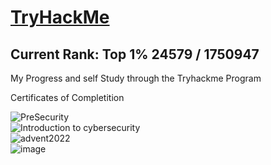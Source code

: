 # <h1> <a href="https://tryhackme.com/p/Elzrath">TryHackMe</h1></a>
<h2> Current Rank: <b>Top 1% 24579 / 1750947</b></h2>

My Progress and self Study through the Tryhackme Program

Certificates of Completition

![PreSecurity](https://user-images.githubusercontent.com/105601437/202981359-ce2a33dd-d941-4510-8206-d398fdd239d9.png)
<br>
![Introduction to cybersecurity](https://user-images.githubusercontent.com/105601437/202981328-4eecd8de-474a-434a-96a2-99482206ea93.png)
<br>
![advent2022](https://user-images.githubusercontent.com/105601437/209582525-4ffb21ea-7937-4767-90fe-e91731777826.png)
<br>
![image](https://user-images.githubusercontent.com/105601437/218303449-f7d114f7-8142-49e3-ba85-abce79abf664.png)
